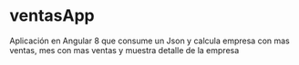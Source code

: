 # ventasApp
Aplicación en Angular 8 que consume un Json y calcula empresa con mas ventas, mes con mas ventas y muestra detalle de la empresa
